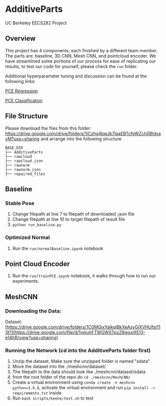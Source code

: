 # AdditiveParts
UC Berkeley EECS282 Project

## Overview
This project has 4 components, each finished by a different team member. The parts are: baseline, 3D CNN, Mesh CNN, and pointcloud encoder. We have streamlined some portions of our process for ease of replicating our results, to test our code for yourself, please check the `run` folder.

Additional hyperparameter tuning and discussion can be found at the following links:

[PCE Regression](https://wandb.ai/additive-parts/synced-parts/reports/Point-Cloud-Encoder-Regression---Vmlldzo0MjY0NDM2?accessToken=xp6jexcql35n2jwbbti9fgutwf1opr130xj5nwka3135wgjhwsb3tbz3362votuq)

[PCE Classification](https://wandb.ai/additive-parts/synced-parts/reports/Point-Cloud-Encoder-Classification---Vmlldzo0MjY0MTY4?accessToken=krxx4xcdwttrzf1sz7fdefzc0w4rjf29uug0c52godobod1304w3rj5sh9tmmgun)

## File Structure
Please download the files from this folder: https://drive.google.com/drive/folders/1jCzhg4bwJk7lqaEBTcfoWZch0BIdxavM?usp=sharing and arrange into the following structure
```
BASE_DIR
├── AdditiveParts
├── rawcloud
├── rawcloud.json
├── rawnorm
├── rawnorm.json
├── repaired_files
```


## Baseline
### Stable Pose
1. Change filepath at line 7 to filepath of downloaded .json file
2. Change filepath at line 10 to target filepath of result file
3. ```python run_baseline.py```
### Optimized Normal
1. Run the `run/normalBaseline.ipynb` notebook

## Point Cloud Encoder
1. Run the `run/trainPCE.ipynb` notebook, it walks through how to run our experiments.


## MeshCNN
### Downloading the Data:
Dataset: [https://drive.google.com/drive/folders/1C0MGixYalkqlBkXeAsyGjXVHUfst113t?](https://drive.google.com/file/d/1yejuhFTWGWXTpzZ6iesxitI513-e14hR/view?usp=sharing)
### Running the Network (cd into the AdditiveParts folder first)
1. Unzip the dataset. Make sure the unzipped folder is named "sdata"
2. Move the dataset into the ./meshcnn/dataset/
3. The filepath to the data should look like ./meshcnn/dataset/sdata
4. from the root folder of the repo do `cd ./meshcnn/MeshCNN/`
5. Create a virtual environment using `conda create -n meshcnn python=3.6.8`, activate the virtual environment and run `pip install -r requirements.txt` inside.  
6. Run `bash scripts/keene/test.sh` to test
